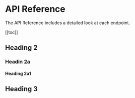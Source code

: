 
# API Reference

The API Reference includes a detailed look at each endpoint.

[[toc]]


## Heading 2

### Headin 2a

#### Heading 2a1

## Heading 3